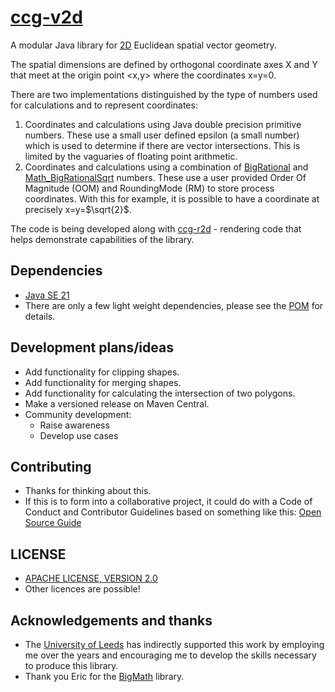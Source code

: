 # [ccg-v2d](https://github.com/agdturner/ccg-v2d)

A modular Java library for [2D](https://en.wikipedia.org/wiki/Two-dimensional_space) Euclidean spatial vector geometry.

The spatial dimensions are defined by orthogonal coordinate axes X and Y that meet at the origin point <x,y> where the coordinates x=y=0.

There are two implementations distinguished by the type of numbers used for calculations and to represent coordinates:
1. Coordinates and calculations using Java double precision primitive numbers. These use a small user defined epsilon (a small number) which is used to determine if there are vector intersections. This is limited by the vaguaries of floating point arithmetic.
2. Coordinates and calculations using a combination of [BigRational](https://github.com/eobermuhlner/big-math/blob/master/ch.obermuhlner.math.big/src/main/java/ch/obermuhlner/math/big/BigRational.java) and [Math_BigRationalSqrt](https://github.com/agdturner/ccg-math/blob/master/src/main/java/uk/ac/leeds/ccg/math/number/Math_BigRationalSqrt.java) numbers. These use a user provided Order Of Magnitude (OOM) and RoundingMode (RM) to store process coordinates. With this for example, it is possible to have a coordinate at precisely x=y=$\sqrt{2}$.   

The code is being developed along with [ccg-r2d](https://github.com/agdturner/ccg-r2d) - rendering code that helps demonstrate capabilities of the library.

## Dependencies
- [Java SE 21](https://en.wikipedia.org/wiki/Java_version_history#Java_SE_21)
- There are only a few light weight dependencies, please see the [POM](https://github.com/agdturner/ccg-v2d/blob/master/pom.xml) for details.

## Development plans/ideas
- Add functionality for clipping shapes.
- Add functionality for merging shapes.
- Add functionality for calculating the intersection of two polygons.
- Make a versioned release on Maven Central.
- Community development:
  - Raise awareness
  - Develop use cases

## Contributing
- Thanks for thinking about this.
- If this is to form into a collaborative project, it could do with a Code of Conduct and Contributor Guidelines based on something like this: [Open Source Guide](https://opensource.guide/)

## LICENSE
- [APACHE LICENSE, VERSION 2.0](https://www.apache.org/licenses/LICENSE-2.0)
- Other licences are possible!

## Acknowledgements and thanks
- The [University of Leeds](http://www.leeds.ac.uk) has indirectly supported this work by employing me over the years and encouraging me to develop the skills necessary to produce this library.
- Thank you Eric for the [BigMath](https://github.com/eobermuhlner/big-math) library.
